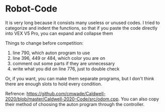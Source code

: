 # Robot-Code
It is very long because it consists many useless or unused codes. 
I tried to categorize and indent the functions, so that if you paste the code directly into VEX V5 Pro, you can expand and collapse them

Things to change before competition: 
1. line 790, which auton program to use
2. line 396, 449 or 484, which color you are on
3. comment out some parts if they are unnecessary
4. write what you did on line 776, just to double check

Or, if you want, you can make them separate programs, but I don't think there are enough slots to hold every condition. 

Refrence: https://github.com/cmwade/Caldwell-2020/blob/master/Caldwell-2020-Code/src/odom.cpp. You can also copy their method of choosing the auton program through the controller. 
